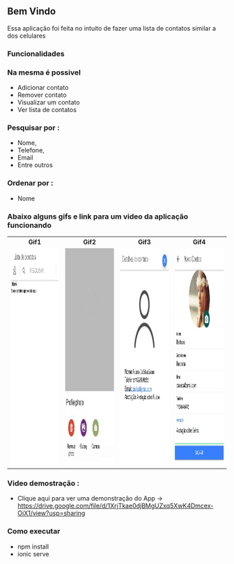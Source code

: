 ## Bem Vindo

Essa aplicação foi feita no intuito de fazer uma lista de contatos similar a dos celulares

### Funcionalidades

### Na mesma é possivel

- Adicionar contato
- Remover contato
- Visualizar um contato
- Ver lista de contatos

 ### Pesquisar por :
  - Nome,
  - Telefone,
  - Email
  - Entre outros

   ### Ordenar por :
  - Nome

### Abaixo alguns gifs e link para um video da aplicação funcionando

<table>
<tbody>
<tr>
  <th>Gif1</th>
  <th>Gif2</th>
  <th>Gif3</th>
  <th>Gif4</th>
</tr>
<tr>
<td><img src="https://raw.githubusercontent.com/DaniloDev/listadecontatos/main/src/assets/imgs/gif1.gif?raw=true" height="500" width="250" style="max-width:100%;">
</td>
<td><img src="https://raw.githubusercontent.com/DaniloDev/listadecontatos/main/src/assets/imgs/gif2.gif?raw=true" height="500" width="250" style="max-width:100%;">
</td>
<td><img src="https://raw.githubusercontent.com/DaniloDev/listadecontatos/main/src/assets/imgs/gif3.gif?raw=true" height="500" width="250" style="max-width:100%;">
</td>
<td><img src="https://raw.githubusercontent.com/DaniloDev/listadecontatos/main/src/assets/imgs/gif4.gif?raw=true" height="500" width="250" style="max-width:100%;">
</td>

</tr>
</tbody>
</table>

### Video demostração :
  - Clique aqui para ver uma demonstração do App → https://drive.google.com/file/d/1XrjTkae0djBMgUZxq5XwK4Dmcex-OiX1/view?usp=sharing


### Como executar
- npm install
- ionic serve
